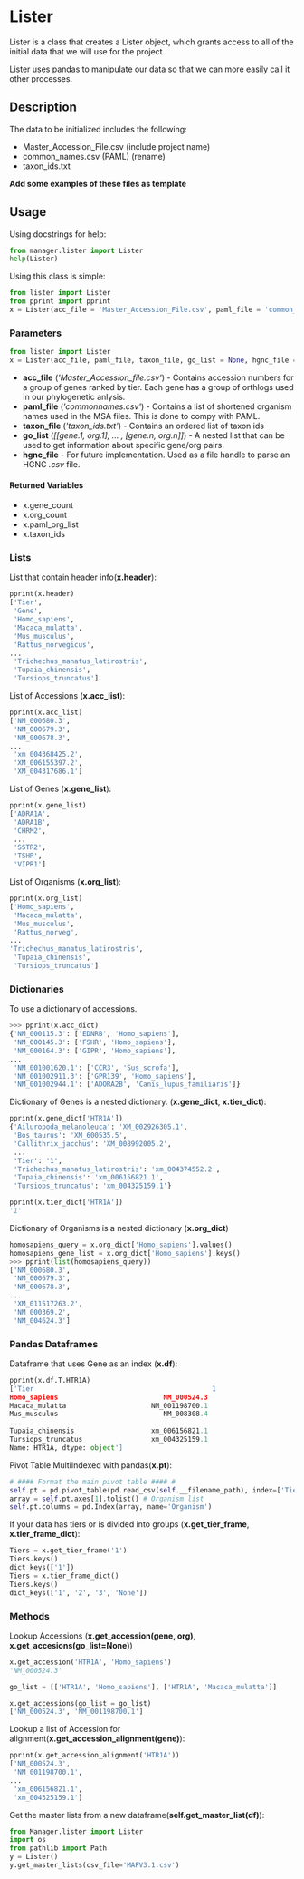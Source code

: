 Lister
=======

Lister is a class that creates a Lister object, which grants access to all of the initial data that we will use for the project.

Lister uses pandas to manipulate our data so that we can more easily call it other processes.

## Description

The data to be initialized includes the following:

* Master_Accession_File.csv (include project name)
* common_names.csv (PAML) (rename)
* taxon_ids.txt

 **Add some examples of these files as template**

## Usage
Using docstrings for help:
```python
from manager.lister import Lister
help(Lister)
```
Using this class is simple:
```python
from lister import Lister
from pprint import pprint
x = Lister(acc_file = 'Master_Accession_File.csv', paml_file = 'common_names.csv', taxon_file = 'taxon_ids.txt')
```

### Parameters
```python
from lister import Lister
x = Lister(acc_file, paml_file, taxon_file, go_list = None, hgnc_file = False)
```
* **acc_file** (*'Master_Accession_file.csv'*) - Contains accession numbers for a group of genes ranked by tier.  Each gene has a group of
orthlogs used in our phylogenetic anlysis.
* **paml_file** (*'commonnames.csv'*) - Contains a list of shortened organism names used in the MSA files.  This is done to compy with
PAML.
* **taxon_file** (*'taxon_ids.txt'*) - Contains an ordered list of taxon ids
* **go_list** (*[[gene.1, org.1], ... , [gene.n, org.n]]*) - A nested list that can be used to get information about specific gene/org pairs.
* **hgnc_file** - For future implementation.  Used as a file handle to parse an HGNC *.csv* file.

#### Returned Variables
* x.gene_count
* x.org_count
* x.paml_org_list
* x.taxon_ids

### Lists
List that contain header info(**x.header**):
```python
pprint(x.header)
['Tier',
 'Gene',
 'Homo_sapiens',
 'Macaca_mulatta',
 'Mus_musculus',
 'Rattus_norvegicus',
...
 'Trichechus_manatus_latirostris',
 'Tupaia_chinensis',
 'Tursiops_truncatus']
```
List of Accessions (**x.acc_list**):
```python
pprint(x.acc_list)
['NM_000680.3',
 'NM_000679.3',
 'NM_000678.3',
...
 'xm_004368425.2',
 'XM_006155397.2',
 'XM_004317686.1']
```
List of Genes (**x.gene_list**):
```python
pprint(x.gene_list)
['ADRA1A',
 'ADRA1B',
 'CHRM2',
 ...
 'SSTR2',
 'TSHR',
 'VIPR1']
```
List of Organisms (**x.org_list**):
```python
pprint(x.org_list)
['Homo_sapiens',
 'Macaca_mulatta',
 'Mus_musculus',
 'Rattus_norveg',
...
'Trichechus_manatus_latirostris',
 'Tupaia_chinensis',
 'Tursiops_truncatus']
```
### Dictionaries
To use a dictionary of accessions.
```python
>>> pprint(x.acc_dict)
{'NM_000115.3': ['EDNRB', 'Homo_sapiens'],
 'NM_000145.3': ['FSHR', 'Homo_sapiens'],
 'NM_000164.3': ['GIPR', 'Homo_sapiens'],
...
 'NM_001001620.1': ['CCR3', 'Sus_scrofa'],
 'NM_001002911.3': ['GPR139', 'Homo_sapiens'],
 'NM_001002944.1': ['ADORA2B', 'Canis_lupus_familiaris']}
```
Dictionary of Genes is a nested dictionary. (**x.gene_dict**, **x.tier_dict**):
```python
pprint(x.gene_dict['HTR1A'])
{'Ailuropoda_melanoleuca': 'XM_002926305.1',
 'Bos_taurus': 'XM_600535.5',
 'Callithrix_jacchus': 'XM_008992005.2',
 ...
 'Tier': '1',
 'Trichechus_manatus_latirostris': 'xm_004374552.2',
 'Tupaia_chinensis': 'xm_006156821.1',
 'Tursiops_truncatus': 'xm_004325159.1'}

pprint(x.tier_dict['HTR1A'])
'1'
```
Dictionary of Organisms is a nested dictionary (**x.org_dict**)
```python
homosapiens_query = x.org_dict['Homo_sapiens'].values()
homosapiens_gene_list = x.org_dict['Homo_sapiens'].keys()
>>> pprint(list(homosapiens_query))
['NM_000680.3',
 'NM_000679.3',
 'NM_000678.3',
...
 'XM_011517263.2',
 'NM_000369.2',
 'NM_004624.3']
```

### Pandas Dataframes

Dataframe that uses Gene as an index (**x.df**):
```python
pprint(x.df.T.HTR1A)
['Tier                                            1
Homo_sapiens                          NM_000524.3
Macaca_mulatta                     NM_001198700.1
Mus_musculus                          NM_008308.4
...
Tupaia_chinensis                   xm_006156821.1
Tursiops_truncatus                 xm_004325159.1
Name: HTR1A, dtype: object']
```
Pivot Table MultiIndexed with pandas(**x.pt**):
```python
# #### Format the main pivot table #### #
self.pt = pd.pivot_table(pd.read_csv(self.__filename_path), index=['Tier', 'Gene'], aggfunc='first')
array = self.pt.axes[1].tolist() # Organism list
self.pt.columns = pd.Index(array, name='Organism')
```

If your data has tiers or is divided into groups (**x.get_tier_frame**, **x.tier_frame_dict**):
```python
Tiers = x.get_tier_frame('1')
Tiers.keys()
dict_keys(['1'])
Tiers = x.tier_frame_dict()
Tiers.keys()
dict_keys(['1', '2', '3', 'None'])
```

### Methods
Lookup Accessions (**x.get_accession(gene, org)**, **x.get_accesions(go_list=None)**)
```python
x.get_accession('HTR1A', 'Homo_sapiens')
'NM_000524.3'

go_list = [['HTR1A', 'Homo_sapiens'], ['HTR1A', 'Macaca_mulatta']]

x.get_accessions(go_list = go_list)
['NM_000524.3', 'NM_001198700.1']
```
Lookup a list of Accession for alignment(**x.get_accession_alignment(gene)**):
```python
pprint(x.get_accession_alignment('HTR1A'))
['NM_000524.3',
 'NM_001198700.1',
...
 'xm_006156821.1',
 'xm_004325159.1']
```
Get the master lists from a new dataframe(**self.get_master_list(df)**):
```python
from Manager.lister import Lister
import os
from pathlib import Path
y = Lister()
y.get_master_lists(csv_file='MAFV3.1.csv')
```
